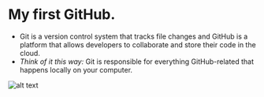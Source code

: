 # My first GitHub.
- Git is a version control system that tracks file changes and GitHub is a platform that allows developers to collaborate and store their code in the cloud. 
- *Think of it this way:* Git is responsible for everything GitHub-related that happens locally on your computer.

![alt text]( https://www.google.com/url?sa=i&url=https%3A%2F%2Fwww.rawpixel.com%2Fsearch%2Fdog&psig=AOvVaw33rnqo7UkNEk6AptHzgYDm&ust=1740577795048000&source=images&cd=vfe&opi=89978449&ved=0CBEQjRxqFwoTCMDCqdz73osDFQAAAAAdAAAAABAE ) 
